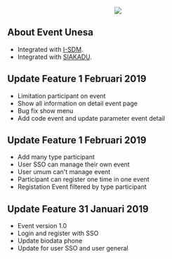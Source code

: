 <p align="center"><img src="https://statik.unesa.ac.id/simlitabmas_konten_statik/dist/img/unesa.png"></p>

## About Event Unesa

- Integrated with [I-SDM](https://i-sdm.unesa.ac.id).
- Integrated with [SIAKADU](https://siakadu.unesa.ac.id).

## Update Feature 1 Februari 2019
- Limitation participant on event
- Show all information on detail event page
- Bug fix show menu
- Add code event and update parameter event detail

## Update Feature 1 Februari 2019
- Add many type participant
- User SSO can manage their own event
- User umum can't manage event
- Participant can register one time in one event
- Registation Event filtered by type participant

## Update Feature 31 Januari 2019
- Event version 1.0
- Login and register with SSO
- Update biodata phone
- Update for user SSO and user general
